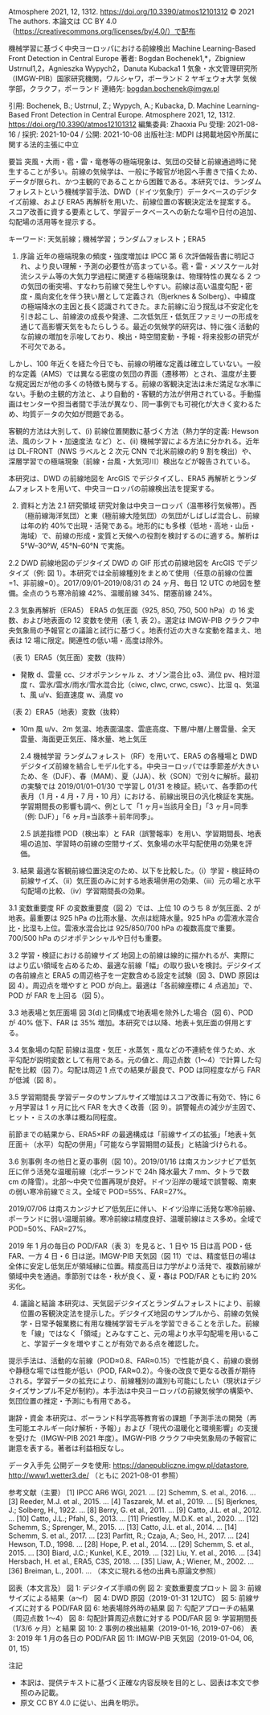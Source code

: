Atmosphere 2021, 12, 1312. https://doi.org/10.3390/atmos12101312
© 2021 The authors. 本論文は CC BY 4.0（https://creativecommons.org/licenses/by/4.0/）で配布

機械学習に基づく中央ヨーロッパにおける前線検出
Machine Learning-Based Front Detection in Central Europe
著者: Bogdan Bochenek1,\*，Zbigniew Ustrnul1,2，Agnieszka Wypych2，Danuta Kubacka1
1 気象・水文管理研究所（IMGW-PIB）国家研究機関，ワルシャワ，ポーランド
2 ヤギェウォ大学 気候学部，クラクフ，ポーランド
連絡先: bogdan.bochenek@imgw.pl

引用: Bochenek, B.; Ustrnul, Z.; Wypych, A.; Kubacka, D. Machine Learning-Based Front Detection in Central Europe. Atmosphere 2021, 12, 1312. https://doi.org/10.3390/atmos12101312
編集委員: Zhaoxia Pu
受理: 2021-08-16 / 採択: 2021-10-04 / 公開: 2021-10-08
出版社注: MDPI は掲載地図や所属に関する法的主張に中立

要旨
突風・大雨・雹・雷・竜巻等の極端現象は、気団の交替と前線通過時に発生することが多い。前線の気候学は、一般に予報官が地図へ手書きで描くため、データが限られ、かつ主観的であることから困難である。本研究では、ランダムフォレストという機械学習手法、DWD（ドイツ気象庁）データベースのデジタイズ前線、および ERA5 再解析を用いた、前線位置の客観決定法を提案する。スコア改善に資する要素として、学習データベースへの新たな場や日付の追加、勾配場の活用等を提示する。

キーワード: 天気前線；機械学習；ランダムフォレスト；ERA5

1. 序論
   近年の極端現象の頻度・強度増加は IPCC 第 6 次評価報告書に明記され、より良い理解・予測の必要性が高まっている。雹・雷・メソスケール対流システム等の大気力学過程に関連する極端現象は、物理特性の異なる 2 つの気団の衝突場、すなわち前線で発生しやすい。前線は高い温度勾配・密度・風向変化を伴う狭い層として定義され（Bjerknes & Solberg）、中緯度の極端降水の主因と長く認識されてきた。また前線に沿う撹乱は不安定化を引き起こし、前線波の成長や発達、二次低気圧・低気圧ファミリーの形成を通じて高影響天気をもたらしうる。最近の気候学的研究は、特に強く活動的な前線の増加を示唆しており、検出・時空間変動・予報・将来投影の研究が不可欠である。

しかし、100 年近くを経た今日でも、前線の明確な定義は確立していない。一般的な定義（AMS）では異なる密度の気団の界面（遷移帯）とされ、温度が主要な規定因だが他の多くの特徴も関与する。前線の客観決定法は未だ満足な水準にない。手動の主観的方法と、より自動的・客観的方法が併用されている。手動描画はセンターや担当者間で手法が異なり、同一事例でも可視化が大きく変わるため、均質データの欠如が問題である。

客観的方法は大別して、(i) 前線位置関数に基づく方法（熱力学的定義: Hewson 法、風のシフト・加速度法 など）と、(ii) 機械学習による方法に分かれる。近年は DL-FRONT（NWS ラベルと 2 次元 CNN で北米前線の約 9 割を検出）や、深層学習での極端現象（前線・台風・大気河川）検出などが報告されている。

本研究は、DWD の前線地図を ArcGIS でデジタイズし、ERA5 再解析とランダムフォレストを用いて、中央ヨーロッパの前線検出法を提案する。

2. 資料と方法
   2.1 研究領域
   研究対象は中央ヨーロッパ（温帯移行気候帯）。西（極前線海洋気団）と東（極前線大陸気団）の気団がしばしば混合し、前線は年の約 40%で出現・活発である。地形的にも多様（低地・高地・山岳・海域）で、前線の形成・変質と天候への役割を検討するのに適する。解析は 5°W–30°W, 45°N–60°N で実施。

2.2 DWD 前線地図のデジタイズ
DWD の GIF 形式の前線地図を ArcGIS でデジタイズ（例: 図 1）。本研究では全前線種別をまとめて使用（任意の前線の位置=1、非前線=0）。2017/09/01–2019/08/31 の 24 ヶ月、毎日 12 UTC の地図を整備。全点のうち寒冷前線 42%、温暖前線 34%、閉塞前線 24%。

2.3 気象再解析（ERA5）
ERA5 の気圧面（925, 850, 750, 500 hPa）の 16 変数、および地表面の 12 変数を使用（表 1, 表 2）。選定は IMGW-PIB クラクフ中央気象局の予報官との議論と試行に基づく。地表付近の大きな変動を踏まえ、地表は 12 場に限定。関連性の低い場・高度は除外。

（表 1）ERA5（気圧面）変数（抜粋）

- 発散 d、雲量 cc、ジオポテンシャル z、オゾン混合比 o3、渦位 pv、相対湿度 r、雲氷/雲水/雨水/雪水混合比（ciwc, clwc, crwc, cswc）、比湿 q、気温 t、風 u/v、鉛直速度 w、渦度 vo

（表 2）ERA5（地表）変数（抜粋）

- 10m 風 u/v、2m 気温、地表面温度、雲底高度、下層/中層/上層雲量、全天雲量、海面更正気圧、降水量、地上気圧

  2.4 機械学習
  ランダムフォレスト（RF）を用いて、ERA5 の各種場と DWD デジタイズ前線を結合しモデル化する。中央ヨーロッパでは季節差が大きいため、冬（DJF）、春（MAM）、夏（JJA）、秋（SON）で別々に解析。最初の実験では 2019/01/01–01/30 で学習し 01/31 を検証。続いて、各季節の代表月（1 月・4 月・7 月・10 月）における、前線出現日の汎化検証を実施。学習期間長の影響も調べ、例として「1 ヶ月=当該月全日」「3 ヶ月=同季（例: DJF）」「6 ヶ月=当該季＋前年同季」。

  2.5 誤差指標
  POD（検出率）と FAR（誤警報率）を用い、学習期間長、地表場の追加、学習時の前線の空間サイズ、気象場の水平勾配使用の効果を評価。

3. 結果
   最適な客観前線位置決定のため、以下を比較した。（i）学習・検証時の前線サイズ、（ii）気圧面のみに対する地表場併用の効果、（iii）元の場と水平勾配場の比較、（iv）学習期間長の効果。

3.1 変数重要度
RF の変数重要度（図 2）では、上位 10 のうち 8 が気圧面、2 が地表。最重要は 925 hPa の比雨水量、次点は総降水量。925 hPa の雲液水混合比・比湿も上位。雲液水混合比は 925/850/700 hPa の複数高度で重要。700/500 hPa のジオポテンシャルや日付も重要。

3.2 学習・検証における前線サイズ
地図上の前線は線的に描かれるが、実際にはより広い領域を占めるため、最適な前線「幅」の取り扱いを検討。デジタイズの各前線点と ERA5 の周辺格子を一定数含める設定を試験（図 3、DWD 原図は図 4）。周辺点を増やすと POD が向上。最適は「各前線座標に 4 点追加」で、POD が FAR を上回る（図 5）。

3.3 地表場と気圧面場
図 3(d)と同構成で地表場を除外した場合（図 6）、POD が 40% 低下、FAR は 35% 増加。本研究では以降、地表＋気圧面の併用とする。

3.4 気象場の勾配
前線は温度・気圧・水蒸気・風などの不連続を伴うため、水平勾配が説明変数として有用である。元の値と、周辺点数（1〜4）で計算した勾配を比較（図 7）。勾配は周辺 1 点での結果が最良で、POD は同程度ながら FAR が低減（図 8）。

3.5 学習期間長
学習データのサンプルサイズ増加はスコア改善に有効で、特に 6 ヶ月学習は 1 ヶ月に比べ FAR を大きく改善（図 9）。誤警報点の減少が主因で、ヒット・ミスの水準は概ね同程度。

前節までの結果から、ERA5×RF の最適構成は「前線サイズの拡張」「地表＋気圧面＋（水平）勾配の併用」「可能なら学習期間の延長」と結論づけられる。

3.6 別事例
冬の他日と夏の事例（図 10）。2019/01/16 は南スカンジナビア低気圧に伴う活発な温暖前線（北ポーランドで 24h 降水最大 7 mm、タトラで数 cm の降雪）。北部〜中央で位置再現が良好。ドイツ沿岸の暖域で誤警報、南東の弱い寒冷前線でミス。全域で POD=55%、FAR=27%。

2019/07/06 は南スカンジナビア低気圧に伴い、ドイツ沿岸に活発な寒冷前線、ポーランドに弱い温暖前線。寒冷前線は精度良好、温暖前線はミス多め。全域で POD=50%、FAR=27%。

2019 年 1 月の毎日の POD/FAR（表 3）を見ると、1 日や 15 日は高 POD・低 FAR、一方 4 日・6 日は逆。IMGW-PIB 天気図（図 11）では、精度低日の場は全体に安定し低気圧が領域縁に位置。精度高日は力学がより活発で、複数前線が領域中央を通過。季節別では冬・秋が良く、夏・春は POD/FAR ともに約 20% 劣化。

4. 議論と結論
   本研究は、天気図デジタイズとランダムフォレストにより、前線位置の客観決定法を提示した。デジタイズ地図のサンプルから、前線の気候学・日常予報業務に有用な機械学習モデルを学習できることを示した。前線を「線」ではなく「領域」とみなすこと、元の場より水平勾配場を用いること、学習データを増やすことが有効である点を確認した。

提示手法は、活動的な前線（POD≈0.8、FAR≈0.15）で性能が良く、前線の衰弱や静穏な場では性能が低い（POD, FAR≈0.2）。今後の改良で更なる改善が期待される。学習データの拡充により、前線種別の識別も可能にしたい（現状はデジタイズサンプル不足が制約）。本手法は中央ヨーロッパの前線気候学の構築や、気団位置の推定・予測にも有用である。

謝辞・資金
本研究は、ポーランド科学高等教育省の課題「予測手法の開発（再生可能エネルギー向け解析・予報）」および「現代の温暖化と環境影響」の支援を受けた（IMGW-PIB 2021 年度）。IMGW-PIB クラクフ中央気象局の予報官に謝意を表する。著者は利益相反なし。

データ入手先
公開データを使用: https://danepubliczne.imgw.pl/datastore, http://www1.wetter3.de/ （ともに 2021-08-01 参照）

参考文献（主要）
[1] IPCC AR6 WGI, 2021. …
[2] Schemm, S. et al., 2016. …
[3] Reeder, M.J. et al., 2015. …
[4] Taszarek, M. et al., 2019. …
[5] Bjerknes, J.; Solberg, H., 1922. …
[8] Berry, G. et al., 2011. …
[9] Catto, J.L. et al., 2012. …
[10] Catto, J.L.; Pfahl, S., 2013. …
[11] Priestley, M.D.K. et al., 2020. …
[12] Schemm, S.; Sprenger, M., 2015. …
[13] Catto, J.L. et al., 2014. …
[14] Schemm, S. et al., 2017. …
[23] Parfitt, R.; Czaja, A.; Seo, H., 2017. …
[24] Hewson, T.D., 1998. …
[28] Hope, P. et al., 2014. …
[29] Schemm, S. et al., 2015. …
[30] Biard, J.C.; Kunkel, K.E., 2019. …
[32] Liu, Y. et al., 2016. …
[34] Hersbach, H. et al., ERA5, C3S, 2018. …
[35] Liaw, A.; Wiener, M., 2002. …
[36] Breiman, L., 2001. …
（本文に現れる他の出典も原論文参照）

図表（本文言及）
図 1: デジタイズ手順の例
図 2: 変数重要度プロット
図 3: 前線サイズによる結果（a〜f）
図 4: DWD 原図（2019-01-31 12UTC）
図 5: 前線サイズに対する POD/FAR
図 6: 地表場除外時の結果
図 7: 勾配アプローチの結果（周辺点数 1〜4）
図 8: 勾配計算周辺点数に対する POD/FAR
図 9: 学習期間長（1/3/6 ヶ月）と結果
図 10: 2 事例の検出結果（2019-01-16, 2019-07-06）
表 3: 2019 年 1 月の各日の POD/FAR
図 11: IMGW-PIB 天気図（2019-01-04, 06, 01, 15）

注記

- 本訳は、提供テキストに基づく正確な内容反映を目的とし、図表は本文で参照のみ記載。
- 原文 CC BY 4.0 に従い、出典を明示。
